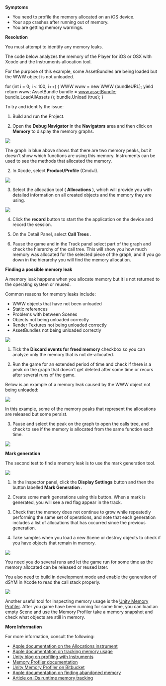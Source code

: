 
        

**Symptoms** 

*   You need to profile the memory allocated on an iOS device.
*   Your app crashes after running out of memory.
*   You are getting memory warnings.

**Resolution** 

You must attempt to identify any memory leaks.

The code below analyzes the memory of the Player for iOS or OSX with Xcode and the Instruments allocation tool.

For the purpose of this example, some AssetBundles are being loaded but the WWW object is not unloaded.

for (int i = 0; i < 100; i++) 
    {
    WWW www = new WWW (bundleURL);
    yield return www;
    AssetBundle bundle = www.assetBundle;
    bundle.LoadAllAssets ();
    bundle.Unload (true);
    }

To try and identify the issue:

1. Build and run the Project.

2. Open the **Debug Navigator** in the **Navigators** area and then click on **Memory** to display the memory graphs.

![](/hc/en-us/article_attachments/115001591603/1.png)

The graph in blue above shows that there are two memory peaks, but it doesn't show which functions are using this memory. Instruments can be used to see the methods that allocated the memory.

2. In Xcode, select **Product/Profile** (Cmd+I).

![](/hc/en-us/article_attachments/115001591623/2.png)

3. Select the allocation tool ( **Allocations** ), which will provide you with detailed information on all created objects and the memory they are using.

![](/hc/en-us/article_attachments/115001591643/3.png)

4. Click the **record** button to start the the application on the device and record the session.

5. On the Detail Panel, select **Call Trees** .

6. Pause the game and in the Track panel select part of the graph and check the hierarchy of the call tree. This will show you how much memory was allocated for the selected piece of the graph, and if you go down in the hierarchy you will find the memory allocation.

**Finding a possible memory leak** 

A memory leak happens when you allocate memory but it is not returned to the operating system or reused.

Common reasons for memory leaks include:

*   WWW objects that have not been unloaded
*   Static references
*   Problems with between Scenes 
*   Objects not being unloaded correctly
*   Render Textures not being unloaded correctly
*   AssetBundles not being unloaded correctly

![](/hc/en-us/article_attachments/115001643366/A.png)

1. Tick the **Discard events for freed memory** checkbox so you can analyze only the memory that is not de-allocated.

2. Run the game for an extended period of time and check if there is a peak on the graph that doesn't get deleted after some time or recurs after several runs of the game.

Below is an example of a memory leak caused by the WWW object not being unloaded:

![](/hc/en-us/article_attachments/115001603166/4.png)

In this example, some of the memory peaks that represent the allocations are released but some persist.

3. Pause and select the peak on the graph to open the calls tree, and check to see if the memory is allocated from the same function each time.

![](/hc/en-us/article_attachments/115001603186/5.png)

**Mark generation** 

The second test to find a memory leak is to use the mark generation tool.

![](/hc/en-us/article_attachments/115001643406/B.png)

1. In the Inspector panel, click the **Display Settings** button and then the button labelled **Mark Generation** .

2. Create some mark generations using this button. When a mark is generated, you will see a red flag appear in the track.

3. Check that the memory does not continue to grow while repeatedly performing the same set of operations, and note that each generation includes a list of allocations that has occurred since the previous generation.

4. Take samples when you load a new Scene or destroy objects to check if you have objects that remain in memory.

![](/hc/en-us/article_attachments/115001603246/6.png)

You need you do several runs and let the game run for some time as the memory allocated can be released or reused later.

You also need to build in development mode and enable the generation of dSYM in Xcode to read the call stack properly.

![](/hc/en-us/article_attachments/115001603286/7.png)

Another useful tool for inspecting memory usage is the [Unity Memory Profiler](https://bitbucket.org/Unity-Technologies/memoryprofiler). After you game have been running for some time, you can load an empty Scene and use the Memory Profiler take a memory snapshot and check what objects are still in memory.

**More Information** 

For more information, consult the following:

*   [Apple documentation on the Allocations instrument](https://developer.apple.com/library/content/documentation/DeveloperTools/Conceptual/InstrumentsUserGuide/Instrument-Allocations.html)
*   [Apple documentation on tracking memory usage](https://developer.apple.com/library/content/documentation/Performance/Conceptual/ManagingMemory/Articles/FindingPatterns.html)
*   [Unity blog on profiling with Instruments](https://blogs.unity3d.com/2016/02/01/profiling-with-instruments/)
*   [Memory Profiler documentation](https://docs.unity3d.com/Manual/ProfilerMemory.html)
*   [Unity Memory Profiler on Bitbucket](https://bitbucket.org/Unity-Technologies/memoryprofiler)
*   [Apple documentation on finding abandoned memory](https://developer.apple.com/library/content/documentation/DeveloperTools/Conceptual/InstrumentsUserGuide/FindingAbandonedMemory.html)
*   [Article on iOs runtime memory tracking](https://support.unity3d.com/hc/en-us/articles/115000172606)
      